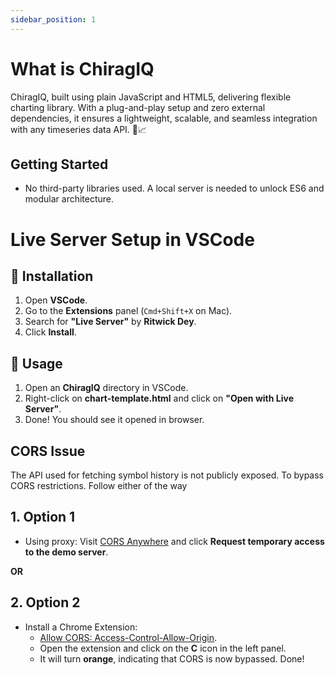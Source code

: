 ```yaml
---
sidebar_position: 1
---
```


# What is ChiragIQ

ChiragIQ, built using plain JavaScript and HTML5, delivering flexible charting library. With a plug-and-play setup and zero external dependencies, it ensures a lightweight, scalable, and seamless integration with any timeseries data API. 🚀📈

## Getting Started
- No third-party libraries used. A local server is needed to unlock ES6 and modular architecture.

# Live Server Setup in VSCode

## 🔹 Installation  
1. Open **VSCode**.  
2. Go to the **Extensions** panel (`Cmd+Shift+X` on Mac).  
3. Search for **"Live Server"** by **Ritwick Dey**.  
4. Click **Install**.

## 🚀 Usage  
1. Open an **ChiragIQ** directory in VSCode.  
2. Right-click on **chart-template.html** and click on **"Open with Live Server"**.  
3. Done! You should see it opened in browser.  


## CORS Issue 
The API used for fetching symbol history is not publicly exposed. To bypass CORS restrictions. Follow either of the way

## 1. Option 1
- Using proxy: Visit [CORS Anywhere](https://cors-anywhere.herokuapp.com/corsdemo) and click **Request temporary access to the demo server**.

**OR**
## 2. Option 2
- Install a Chrome Extension:  
  - [Allow CORS: Access-Control-Allow-Origin](https://chromewebstore.google.com/detail/allow-cors-access-control/lhobafahddgcelffkeicbaginigeejlf?hl=en).  
  - Open the extension and click on the **C** icon in the left panel.  
  - It will turn **orange**, indicating that CORS is now bypassed. Done!
